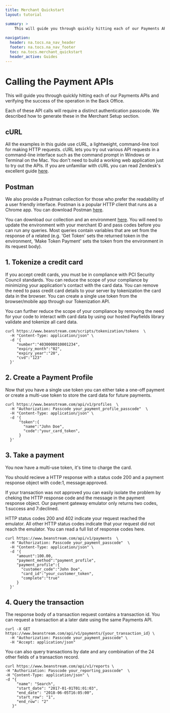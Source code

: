 ```yaml
---
title: Merchant Quickstart
layout: tutorial

summary: >
    This will guide you through quickly hitting each of our Payments APIs and verifying the success of the operation in the Back Office.
    
navigation:
  header: na.tocs.na_nav_header
  footer: na.tocs.na_nav_footer
  toc: na.tocs.merchant_quickstart
  header_active: Guides
---
```


# Calling the Payment APIs

This will guide you through quickly hitting each of our Payments APIs and verifying the success of the operation in the Back Office.

Each of these API calls will require a distinct authentication passcode. We described how to generate these in the Merchant Setup section.

## cURL

All the examples in this guide use cURL, a lightweight, command-line tool for making HTTP requests. cURL lets you try out various API requests in a command-line interface such as the command prompt in Windows or Terminal on the Mac. You don't need to build a working web application just to try out the APIs. If you are unfamiliar with cURL you can read Zendesk's excellent guide <a href="https://help.zendesk.com/hc/en-us/articles/229136847-Installing-and-using-cURL" target="_blank">here</a>.

## Postman

We also provide a Postman collection for those who prefer the readability of a user friendly interface. Postman is a popular HTTP client that runs as a Chrome app. You can download Postman <a href="https://www.getpostman.com/" target="_blank">here</a>.

You can download our collection and an environment [here](/resources/postman-collection.zip). You will need to update the environment with your merchant ID and pass codes before you can run any queries. Most queries contain variables that are set from the response of a related (e.g. 'Get Token' sets the returned token in the environment, 'Make Token Payment' sets the token from the environment in its request body).

## 1. Tokenize a credit card
If you accept credit cards, you must be in compliance with PCI Security Council standards. You can reduce the scope of your compliance by minimizing your application's contact with the card data. You can remove the need to pass credit card details to your server by tokenization the card data in the browser. You can create a single use token from the browser/mobile app through our Tokenization API.

You can further reduce the scope of your compliance by removing the need for your code to interact with card data by using our hosted Payfields library validate and tokenize all card data.

```shell
curl https://www.beanstream.com/scripts/tokenization/tokens  \
  -H "Content-Type: application/json" \
  -d '{
     "number":"4030000010001234",
     "expiry_month":"02",
     "expiry_year":"20",
     "cvd":"123"
  }'
```

## 2. Create a Payment Profile
Now that you have a single use token you can either take a one-off payment or create a multi-use token to store the card data for future payments.

```shell
curl https://www.beanstream.com/api/v1/profiles  \
  -H "Authorization: Passcode your_payment_profile_passcode"  \
  -H "Content-Type: application/json" \
  -d '{
      "token":{  
        "name":"John Doe",
        "code":"your_card_token",
      }
  }'
```

## 3. Take a payment
You now have a multi-use token, it's time to charge the card.

You should recieve a HTTP response with a status code 200 and a payment response object with code:1, message:approved.

If your transaction was not approved you can easily isolate the problem by cheking the HTTP response code and the message in the payment response object. Our payment gateway emulator only returns two codes, 1:success and 7:declined.

HTTP status codes 200 and 402 indicate your request reached the emulator. All other HTTP status codes indicate that your request did not reach the emulator. You can read a full list of response codes here.

```shell
curl https://www.beanstream.com/api/v1/payments  \
  -H "Authorization: Passcode your_payment_passcode"  \
  -H "Content-Type: application/json" \
  -d '{
     "amount":100.00,
     "payment_method":"payment_profile",
     "payment_profile":{
       "customer_code":"John Doe",
       "card_id":"your_customer_token",
       "complete":"true"
     }
  }'
```

## 4. Query the transaction
The response body of a transaction request contains a transaction id. You can request a transaction at a later date using the same Payments API.

```shell
curl -X GET https://www.beanstream.com/api/v1/payments/{your_transaction_id} \
  -H "Authorization: Passcode your_payment_passcode" \
  -H "Accept: application/json"
```

You can also query transactions by date and any combination of the 24 other fields of a transaction record.

```shell
curl https://www.beanstream.com/api/v1/reports \
-H "Authorization: Passcode your_reporting_passcode"  \
-H "Content-Type: application/json" \
-d "{
     "name": "Search",
     "start_date": "2017-01-01T01:01:03",
     "end_date": "2018-06-05T16:05:00",   
     "start_row": "1",
     "end_row": "2"
   }"
```
